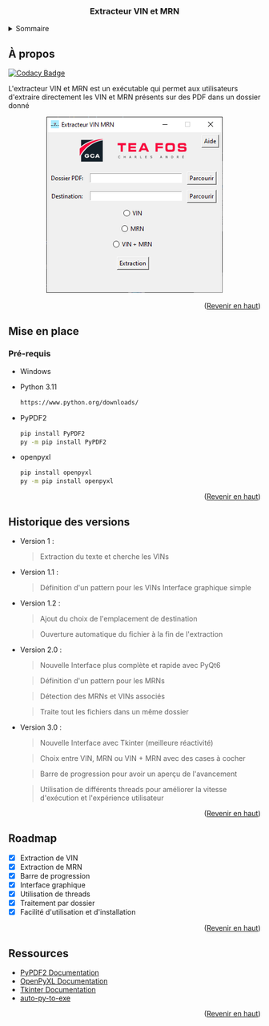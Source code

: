 <!-- LOGO PROJET -->
<div align="center">
  <h3 align="center">Extracteur VIN et MRN</h3>
</div>

<!-- SOMMAIRE -->
<details>
  <summary>Sommaire</summary>
  <ol>
    <li>
      <a href="#a-propos">À propos</a>
    </li>
    <li>
      <a href="#mise-en-place">Mise en place</a>
      <ul>
        <li><a href="#prerequis">Pré-requis</a></li>
        <li><a href="#installation">Installation</a></li>
      </ul>
    </li>
    <li><a href="#utilisation">Utilisation</a></li>
    <li><a href="#roadmap">Roadmap</a></li>
    <lia><a href="#versionhistory">Historique des versions</a></li>
    <li><a href="#ressources">Ressources utilisés</a></li>
  </ol>
</details>

<!-- À propos -->
## À propos

[![Codacy Badge](https://api.codacy.com/project/badge/Grade/8a867e5e4ebe4c11824e35cea688f8cf)](https://app.codacy.com/gh/clementfornes13/Extracteur-VIN-MRN?utm_source=github.com&utm_medium=referral&utm_content=clementfornes13/Extracteur-VIN-MRN&utm_campaign=Badge_Grade)

L'extracteur VIN et MRN est un exécutable qui permet aux utilisateurs d'extraire directement les VIN et MRN présents sur des PDF dans un dossier donné

<p align="center">
  <img src="https://github.com/clementfornes13/Extracteur-VIN-MRN/blob/main/images/Screenshot%20Interface.png" alt="Screenshot" />
</p>

<p align="right">(<a href="#readme-top">Revenir en haut</a>)</p>


<!-- Mise en place -->
## Mise en place

### Pré-requis

* Windows

* Python 3.11
  ```sh
  https://www.python.org/downloads/
  ```
  
* PyPDF2
  ```sh
  pip install PyPDF2
  py -m pip install PyPDF2
  ```

* openpyxl
  ```sh
  pip install openpyxl
  py -m pip install openpyxl
  ```

<p align="right">(<a href="#readme-top">Revenir en haut</a>)</p>

<!-- Historique des versions -->
## Historique des versions

- Version 1 : 

	> Extraction du texte et cherche les VINs

- Version 1.1 :

	> Définition d'un pattern pour les VINs
  > Interface graphique simple

- Version 1.2 :

  > Ajout du choix de l'emplacement de destination

  > Ouverture automatique du fichier à la fin de l'extraction

- Version 2.0 :

  > Nouvelle Interface plus complète et rapide avec PyQt6
  
  > Définition d'un pattern pour les MRNs

  > Détection des MRNs et VINs associés
 
  > Traite tout les fichiers dans un même dossier

- Version 3.0 :

  > Nouvelle Interface avec Tkinter (meilleure réactivité)

  > Choix entre VIN, MRN ou VIN + MRN avec des cases à cocher

  > Barre de progression pour avoir un aperçu de l'avancement

  > Utilisation de différents threads pour améliorer la vitesse d'exécution et l'expérience utilisateur

<p align="right">(<a href="#readme-top">Revenir en haut</a>)</p>

<!-- ROADMAP -->
## Roadmap

- [x] Extraction de VIN
- [x] Extraction de MRN
- [x] Barre de progression
- [x] Interface graphique
- [x] Utilisation de threads
- [x] Traitement par dossier
- [x] Facilité d'utilisation et d'installation

<p align="right">(<a href="#readme-top">Revenir en haut</a>)</p>

<!-- Ressources utilisées -->
## Ressources

* [PyPDF2 Documentation](https://pypdf2.readthedocs.io/en/3.0.0/)
* [OpenPyXL Documentation](https://openpyxl.readthedocs.io/en/stable/)
* [Tkinter Documentation](https://docs.python.org/fr/3/library/tkinter.html)
* [auto-py-to-exe](https://pypi.org/project/auto-py-to-exe/)

<p align="right">(<a href="#readme-top">Revenir en haut</a>)</p>
